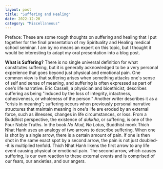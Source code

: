 ```yaml
---
layout: post
title: "Suffering and Healing"
date: 2022-12-20
category: "Miscellaneous"
---
```


Preface: These are some rough thoughts on suffering and healing that I put together for the final presentation of my Spirituality and Healing medical school seminar. I am by no means an expert on this topic, but I thought it would be interesting to adapt my oral presentation into a blog post. 

**What is Suffering?** 
There is no single universal definition for what constitutes suffering, but it is generally acknowledged to be a very personal experience that goes beyond just physical and emotional pain. One common view is that suffering arises when something attacks one's sense of self and sense of meaning, and suffering is often expressed as part of one's life narrative. Eric Cassell, a physician and bioethicist, describes suffering as being "induced by the loss of integrity, intactness, cohesiveness, or wholeness of the person." Another writer describes it as a "crisis in meaning"; suffering occurs when previously personal narrative structures that maintain meaning in one's life are eroded by an external force, such as illnesses, changes in life circumstances, or loss. From a Buddhist perspective, the existence of *dukkha*, or suffering, is one of the Four Noble Truths. In the book *No Mud, No Lotus*, Buddhist monk Thich Nhat Hanh uses an analogy of two arrows to describe suffering. When one is shot by a single arrow, there is a certain amount of pain. If one is then shot in the same exact spot by a second arrow, the pain is not just doubled--it is multiplied tenfold. Thich Nhat Hanh likens the first arrow to any life event causing physical or emotional pain. The second arrow, which causes suffering, is our own reaction to these external events and is comprised of our fears, our anxieties, and our angers.